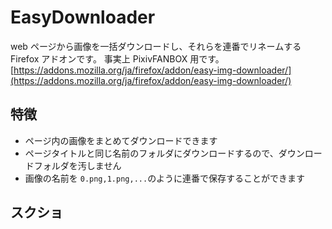 # EasyDownloader

web ページから画像を一括ダウンロードし、それらを連番でリネームする Firefox アドオンです。
事実上 PixivFANBOX 用です。
[https://addons.mozilla.org/ja/firefox/addon/easy-img-downloader/](https://addons.mozilla.org/ja/firefox/addon/easy-img-downloader/)

## 特徴

- ページ内の画像をまとめてダウンロードできます
- ページタイトルと同じ名前のフォルダにダウンロードするので、ダウンロードフォルダを汚しません
- 画像の名前を `0.png,1.png,...`のように連番で保存することができます

## スクショ
